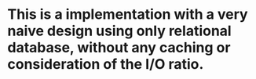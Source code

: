 # This is a implementation with a very naive design using only relational database, without any caching or consideration of the I/O ratio.

